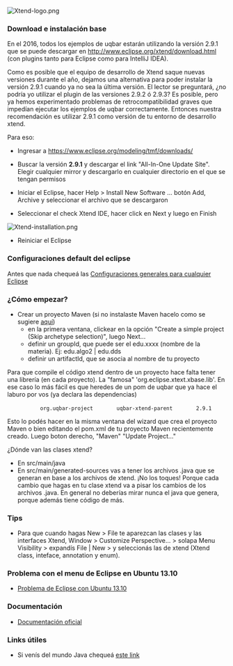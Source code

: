 ![](Xtend-logo.png "Xtend-logo.png")

### Download e instalación base

En el 2016, todos los ejemplos de uqbar estarán utilizando la versión 2.9.1 que se puede descargar en <http://www.eclipse.org/xtend/download.html> (con plugins tanto para Eclipse como para IntelliJ IDEA).

Como es posible que el equipo de desarrollo de Xtend saque nuevas versiones durante el año, dejamos una alternativa para poder instalar la versión 2.9.1 cuando ya no sea la última versión. El lector se preguntará, ¿no podría yo utilizar el plugin de las versiones 2.9.2 ó 2.9.3? Es posible, pero ya hemos experimentado problemas de retrocompatibilidad graves que impedían ejecutar los ejemplos de uqbar correctamente. Entonces nuestra recomendación es utilizar 2.9.1 como versión de tu entorno de desarrollo xtend.

Para eso:

-   Ingresar a <https://www.eclipse.org/modeling/tmf/downloads/>

<!-- -->

-   Buscar la versión **2.9.1** y descargar el link "All-In-One Update Site". Elegir cualquier mirror y descargarlo en cualquier directorio en el que se tengan permisos

<!-- -->

-   Iniciar el Eclipse, hacer Help &gt; Install New Software ... botón Add, Archive y seleccionar el archivo que se descargaron

<!-- -->

-   Seleccionar el check Xtend IDE, hacer click en Next y luego en Finish

![](Xtend-installation.png "Xtend-installation.png")

-   Reiniciar el Eclipse

### Configuraciones default del eclipse

Antes que nada chequeá las [Configuraciones generales para cualquier Eclipse](configuraciones-generales-para-cualquier-eclipse.md)

### ¿Cómo empezar?

-   Crear un proyecto Maven (si no instalaste Maven hacelo como se sugiere [aquí](http://uqbar-wiki.org/index.php?title=Gu%C3%ADa_de_Instalaci%C3%B3n_de_Maven))
    -   en la primera ventana, clickear en la opción "Create a simple project (Skip archetype selection)", luego Next...
    -   definir un groupId, que puede ser el edu.xxxx (nombre de la materia). Ej: edu.algo2 | edu.dds
    -   definir un artifactId, que se asocia al nombre de tu proyecto

Para que compile el código xtend dentro de un proyecto hace falta tener una librería (en cada proyecto). La "famosa" 'org.eclipse.xtext.xbase.lib'. En ese caso lo más fácil es que heredes de un pom de uqbar que ya hace el laburo por vos (ya declara las dependencias)

`   `<parent>
`       `<groupId>`org.uqbar-project`</groupId>
`       `<artifactId>`uqbar-xtend-parent`</artifactId>
`       `<version>`2.9.1`</version>
`   `</parent>

Esto lo podés hacer en la misma ventana del wizard que crea el proyecto Maven o bien editando el pom.xml de tu proyecto Maven recientemente creado. Luego boton derecho, "Maven" "Update Project..."

¿Dónde van las clases xtend?

-   En src/main/java
-   En src/main/generated-sources vas a tener los archivos .java que se generan en base a los archivos de xtend. ¡No los toques! Porque cada cambio que hagas en tu clase xtend va a pisar los cambios de los archivos .java. En general no deberías mirar nunca el java que genera, porque además tiene código de más.

### Tips

-   Para que cuando hagas New &gt; File te aparezcan las clases y las interfaces Xtend, Window &gt; Customize Perspective... &gt; solapa Menu Visibility &gt; expandís File | New &gt; y seleccionás las de xtend (Xtend class, inteface, annotation y enum).

### Problema con el menu de Eclipse en Ubuntu 13.10

-   [Problema de Eclipse con Ubuntu 13.10](http://uqbar-wiki.org/index.php?title=Problema_de_Eclipse_con_Ubuntu_13.10)

### Documentación

-   [Documentación oficial](http://www.eclipse.org/xtend/documentation.html)

### Links útiles

-   Si venís del mundo Java chequeá [este link](http://jnario.org/org/jnario/jnario/documentation/20FactsAboutXtendSpec.html)

